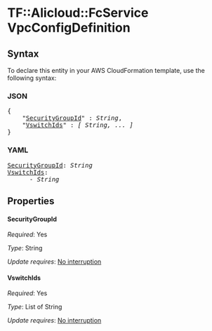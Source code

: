 # TF::Alicloud::FcService VpcConfigDefinition

## Syntax

To declare this entity in your AWS CloudFormation template, use the following syntax:

### JSON

<pre>
{
    "<a href="#securitygroupid" title="SecurityGroupId">SecurityGroupId</a>" : <i>String</i>,
    "<a href="#vswitchids" title="VswitchIds">VswitchIds</a>" : <i>[ String, ... ]</i>
}
</pre>

### YAML

<pre>
<a href="#securitygroupid" title="SecurityGroupId">SecurityGroupId</a>: <i>String</i>
<a href="#vswitchids" title="VswitchIds">VswitchIds</a>: <i>
      - String</i>
</pre>

## Properties

#### SecurityGroupId

_Required_: Yes

_Type_: String

_Update requires_: [No interruption](https://docs.aws.amazon.com/AWSCloudFormation/latest/UserGuide/using-cfn-updating-stacks-update-behaviors.html#update-no-interrupt)

#### VswitchIds

_Required_: Yes

_Type_: List of String

_Update requires_: [No interruption](https://docs.aws.amazon.com/AWSCloudFormation/latest/UserGuide/using-cfn-updating-stacks-update-behaviors.html#update-no-interrupt)

